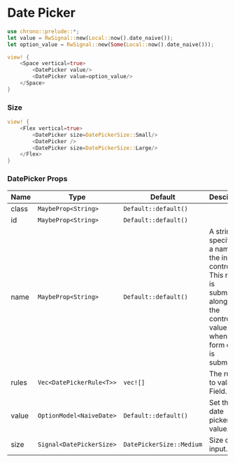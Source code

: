 # Date Picker

```rust demo
use chrono::prelude::*;
let value = RwSignal::new(Local::now().date_naive());
let option_value = RwSignal::new(Some(Local::now().date_naive()));

view! {
    <Space vertical=true>
        <DatePicker value/>
        <DatePicker value=option_value/>
    </Space>
}
```

### Size

```rust demo
view! {
    <Flex vertical=true>
        <DatePicker size=DatePickerSize::Small/>
        <DatePicker />
        <DatePicker size=DatePickerSize::Large/>
    </Flex>
}
```

### DatePicker Props

| Name | Type | Default | Desciption |
| --- | --- | --- | --- |
| class | `MaybeProp<String>` | `Default::default()` |  |
| id | `MaybeProp<String>` | `Default::default()` |  |
| name | `MaybeProp<String>` | `Default::default()` | A string specifying a name for the input control. This name is submitted along with the control's value when the form data is submitted. |
| rules | `Vec<DatePickerRule<T>>` | `vec![]` | The rules to validate Field. |
| value | `OptionModel<NaiveDate>` | `Default::default()` | Set the date picker value. |
| size | `Signal<DatePickerSize>` | `DatePickerSize::Medium` | Size of the input. |
